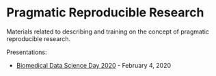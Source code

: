 # Pragmatic Reproducible Research
Materials related to describing and training on the concept of pragmatic reproducible research.

Presentations:

* [Biomedical Data Science Day 2020](bdsd-2020) - February 4, 2020
